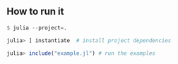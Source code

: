 ## How to run it

```julia
$ julia --project=.

julia> ] instantiate  # install project dependencies

julia> include("example.jl") # run the examples
``` 
